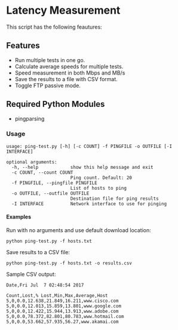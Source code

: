 # Latency Measurement

This script has the following feautures:

## Features
- Run multiple tests in one go.
- Calculate average speeds for multiple tests.
- Speed measurement in both Mbps and MB/s
- Save the results to a file with CSV format.
- Toggle FTP passive mode.

## Required Python Modules
- pingparsing

### Usage

```
usage: ping-test.py [-h] [-c COUNT] -f PINGFILE -o OUTFILE [-I INTERFACE]

optional arguments:
  -h, --help            show this help message and exit
  -c COUNT, --count COUNT
                        Ping count. Default: 20
  -f PINGFILE, --pingfile PINGFILE
                        List of hosts to ping
  -o OUTFILE, --outfile OUTFILE
                        Destination file for ping results
  -I INTERFACE          Network interface to use for pinging
```

#### Examples

Run with no arguments and use default download location:

```
python ping-test.py -f hosts.txt
```

Save results to a CSV file:

```
python ping-test.py -f hosts.txt -o results.csv
```

Sample CSV output:

```
Date,Fri Jul  7 02:48:54 2017

Count,Lost,% Lost,Min,Max,Average,Host
5,0,0.0,12.638,21.849,16.211,www.cisco.com
5,0,0.0,12.013,15.859,13.801,www.google.com
5,0,0.0,12.422,15.944,13.913,www.adobe.com
5,0,0.0,78.372,82.801,80.783,www.hotmail.com
5,0,0.0,53.662,57.935,56.27,www.akamai.com

```
